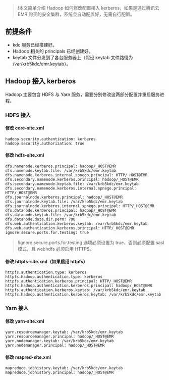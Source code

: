 >!本文简单介绍 Hadoop 如何修改配置接入 kerberos，如果是通过腾讯云 EMR 购买的安全集群，系统会自动配置好，无需自行配置。

## 前提条件
- kdc 服务已经搭建好。
- Hadoop 相关的 principals 已经创建好。
- keytab 文件分发到了各台服务器上（假设 keytab 文件路径为 /var/krb5kdc/emr.keytab）。

## Hadoop 接入 kerberos
Hadoop 主要包含 HDFS 与 Yarn 服务，需要分别修改这两部分配置并重启服务进程。

### HDFS 接入
#### 修改 core-site.xml
```properties
hadoop.security.authentication: kerberos
hadoop.security.authorization: true
```

#### 修改 hdfs-site.xml
```properties
dfs.namenode.kerberos.principal: hadoop/_HOST@EMR
dfs.namenode.keytab.file: /var/krb5kdc/emr.keytab
dfs.namenode.kerberos.internal.spnego.principal: HTTP/_HOST@EMR
dfs.secondary.namenode.kerberos.principal: hadoop/_HOST@EMR
dfs.secondary.namenode.keytab.file: /var/krb5kdc/emr.keytab
dfs.secondary.namenode.kerberos.internal.spnego.principal: HTTP/_HOST@EMR
dfs.journalnode.kerberos.principal: hadoop/_HOST@EMR
dfs.journalnode.keytab.file: /var/krb5kdc/emr.keytab
dfs.journalnode.kerberos.internal.spnego.principal: HTTP/_HOST@EMR
dfs.datanode.kerberos.principal: hadoop/_HOST@EMR
dfs.datanode.keytab.file: /var/krb5kdc/emr.keytab
dfs.datanode.data.dir.perm: 700
dfs.web.authentication.kerberos.keytab: /var/krb5kdc/emr.keytab
dfs.web.authentication.kerberos.principal: HTTP/_HOST@EMR
ignore.secure.ports.for.testing: true
```

>!ignore.secure.ports.for.testing 选项必须设置为 true，否则必须配置 sasl 模式，且 webhdfs 必须启用 HTTPS。

#### 修改 httpfs-site.xml（如果启用 httpfs）
```properties
httpfs.authentication.type: kerberos
httpfs.hadoop.authentication.type: kerberos
httpfs.authentication.kerberos.principal: HTTP/_HOST@EMR
httpfs.hadoop.authentication.kerberos.principal: hadoop/_HOST@EMR
httpfs.authentication.kerberos.keytab: /var/krb5kdc/emr.keytab
httpfs.hadoop.authentication.kerberos.keytab: /var/krb5kdc/emr.keytab
```

### Yarn 接入
#### 修改 yarn-site.xml
```properties
yarn.resourcemanager.keytab: /var/krb5kdc/emr.keytab
yarn.resourcemanager.principal: hadoop/_HOST@EMR
yarn.nodemanager.keytab: /var/krb5kdc/emr.keytab
yarn.nodemanager.principal: hadoop/_HOST@EMR
```

#### 修改 mapred-site.xml
```properties
mapreduce.jobhistory.keytab: /var/krb5kdc/emr.keytab
mapreduce.jobhistory.principal: hadoop/_HOST@EMR
```

